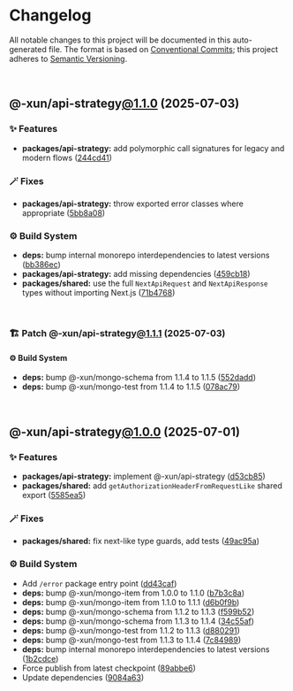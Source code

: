 # Changelog

All notable changes to this project will be documented in this auto-generated
file. The format is based on [Conventional Commits][1];
this project adheres to [Semantic Versioning][2].

<br />

## @-xun/api-strategy[@1.1.0][3] (2025-07-03)

### ✨ Features

- **packages/api-strategy:** add polymorphic call signatures for legacy and modern flows ([244cd41][4])

### 🪄 Fixes

- **packages/api-strategy:** throw exported error classes where appropriate ([5bb8a08][5])

### ⚙️ Build System

- **deps:** bump internal monorepo interdependencies to latest versions ([bb386ec][6])
- **packages/api-strategy:** add missing dependencies ([459cb18][7])
- **packages/shared:** use the full `NextApiRequest` and `NextApiResponse` types without importing Next.js ([71b4768][8])

<br />

### 🏗️ Patch @-xun/api-strategy[@1.1.1][9] (2025-07-03)

#### ⚙️ Build System

- **deps:** bump @-xun/mongo-schema from 1.1.4 to 1.1.5 ([552dadd][10])
- **deps:** bump @-xun/mongo-test from 1.1.4 to 1.1.5 ([078ac79][11])

<br />

## @-xun/api-strategy[@1.0.0][12] (2025-07-01)

### ✨ Features

- **packages/api-strategy:** implement @-xun/api-strategy ([d53cb85][13])
- **packages/shared:** add `getAuthorizationHeaderFromRequestLike` shared export ([5585ea5][14])

### 🪄 Fixes

- **packages/shared:** fix next-like type guards, add tests ([49ac95a][15])

### ⚙️ Build System

- Add `/error` package entry point ([dd43caf][16])
- **deps:** bump @-xun/mongo-item from 1.0.0 to 1.1.0 ([b7b3c8a][17])
- **deps:** bump @-xun/mongo-item from 1.1.0 to 1.1.1 ([d6b0f9b][18])
- **deps:** bump @-xun/mongo-schema from 1.1.2 to 1.1.3 ([f599b52][19])
- **deps:** bump @-xun/mongo-schema from 1.1.3 to 1.1.4 ([34c55af][20])
- **deps:** bump @-xun/mongo-test from 1.1.2 to 1.1.3 ([d880291][21])
- **deps:** bump @-xun/mongo-test from 1.1.3 to 1.1.4 ([7c84989][22])
- **deps:** bump internal monorepo interdependencies to latest versions ([1b2cdce][23])
- Force publish from latest checkpoint ([89abbe6][24])
- Update dependencies ([9084a63][25])

[1]: https://conventionalcommits.org
[2]: https://semver.org
[3]: https://github.com/Xunnamius/api-utils/compare/@-xun/api-strategy@1.0.0...@-xun/api-strategy@1.1.0
[4]: https://github.com/Xunnamius/api-utils/commit/244cd4199c51c722faf14d9ef6d414a003d54007
[5]: https://github.com/Xunnamius/api-utils/commit/5bb8a08ebd94ae012f5b5d8bb041afc1ec4365d5
[6]: https://github.com/Xunnamius/api-utils/commit/bb386ecc96d3a0eae9042502ad8d325c18207904
[7]: https://github.com/Xunnamius/api-utils/commit/459cb18140650b37c691381ef62eb0e4bc058a38
[8]: https://github.com/Xunnamius/api-utils/commit/71b4768957b597ca1b5c617189c9042977d621ab
[9]: https://github.com/Xunnamius/api-utils/compare/@-xun/api-strategy@1.1.0...@-xun/api-strategy@1.1.1
[10]: https://github.com/Xunnamius/api-utils/commit/552daddc9e7f2bdd58e117725926145468ffbfce
[11]: https://github.com/Xunnamius/api-utils/commit/078ac79d79f7b2e1122e035c025770378a78216c
[12]: https://github.com/Xunnamius/api-utils/compare/@-xun/api-strategy@0.0.0-init...@-xun/api-strategy@1.0.0
[13]: https://github.com/Xunnamius/api-utils/commit/d53cb855ef51159b69dbb8aaf4525f90a00e3242
[14]: https://github.com/Xunnamius/api-utils/commit/5585ea57aa67c979523ec530243ab41d89ed5961
[15]: https://github.com/Xunnamius/api-utils/commit/49ac95a31e0bee5f9dee84ee70041edf855c2277
[16]: https://github.com/Xunnamius/api-utils/commit/dd43caf0e5d04049aa699f225be601c9952cb596
[17]: https://github.com/Xunnamius/api-utils/commit/b7b3c8a794a01e4374b2b231abba52b2ba550735
[18]: https://github.com/Xunnamius/api-utils/commit/d6b0f9bb5101d87ce777df75968cc8a7888048a9
[19]: https://github.com/Xunnamius/api-utils/commit/f599b52f091f6fe39c30b4fc005a17aee5096e5a
[20]: https://github.com/Xunnamius/api-utils/commit/34c55af76030b70bd59cc25ad38bcfbcd73611d7
[21]: https://github.com/Xunnamius/api-utils/commit/d8802913b72167ffff2da46d7e7e4dfb1825f4de
[22]: https://github.com/Xunnamius/api-utils/commit/7c84989076984f7e310f0a3851e808547a621393
[23]: https://github.com/Xunnamius/api-utils/commit/1b2cdce39cc4ea7b3e3d556bf155064c167a7525
[24]: https://github.com/Xunnamius/api-utils/commit/89abbe6937ec39fc9d2eb19430d0e8d5b1321810
[25]: https://github.com/Xunnamius/api-utils/commit/9084a634affb98946e9eaa4c997fb803ccab3852
